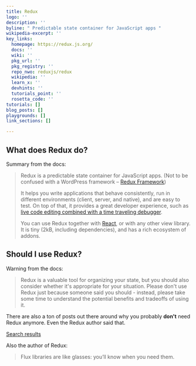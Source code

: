 ```yaml
---
title: Redux
logo: ''
description: ''
byline: " Predictable state container for JavaScript apps "
wikipedia-excerpt: ''
key_links:
  homepage: https://redux.js.org/
  docs: ''
  wiki: ''
  pkg_url: ''
  pkg_registry: ''
  repo_nwo: reduxjs/redux
  wikipedia: ''
  learn_x: ''
  devhints: ''
  tutorials_point: ''
  rosetta_code: ''
tutorials: []
blog_posts: []
playgrounds: []
link_sections: []

---
```

## What does Redux do?

Summary from the docs:

> Redux is a predictable state container for JavaScript apps. (Not to be confused with a WordPress framework – [Redux Framework](https://redux.io))
>
> It helps you write applications that behave consistently, run in different environments (client, server, and native), and are easy to test. On top of that, it provides a great developer experience, such as [live code editing combined with a time traveling debugger](https://github.com/reduxjs/redux-devtools).
>
> You can use Redux together with [React](https://reactjs.org), or with any other view library. It is tiny (2kB, including dependencies), and has a rich ecosystem of addons.

## Should I use Redux?

Warning from the docs:

> Redux is a valuable tool for organizing your state, but you should also consider whether it's appropriate for your situation. Please don't use Redux just because someone said you should - instead, please take some time to understand the potential benefits and tradeoffs of using it.

There are also a ton of posts out there around why you probably **don't** need Redux anymore. Even the Redux author said that.

[Search results](https://duckduckgo.com/?q=you+probably+don%27t+need+redux&t=ffab&ia=web)

Also the author of Redux:

> Flux libraries are like glasses: you’ll know when you need them.
